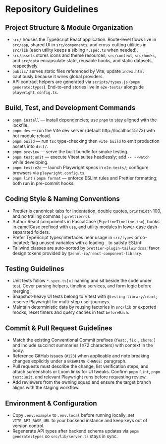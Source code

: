 # Repository Guidelines

## Project Structure & Module Organization
- `src/` houses the TypeScript React application. Route-level flows live in `src/app`, shared UI in `src/components`, and cross-cutting utilities in `src/lib` (each utility keeps a sibling `*.spec.ts` when needed).
- `src/assets` stores icons and theme resources; `src/context`, `src/hooks`, and `src/data` encapsulate state, reusable hooks, and static datasets, respectively.
- `public/` serves static files referenced by Vite; update `index.html` cautiously because it wires global providers.
- API contract helpers are generated via `scripts/types.js` (`pnpm generate:types`). End-to-end stories live in `e2e-tests/` alongside `playwright.config.ts`.

## Build, Test, and Development Commands
- `pnpm install` — install dependencies; use `pnpm` to stay aligned with the lockfile.
- `pnpm dev` — run the Vite dev server (default http://localhost:5173) with hot module reload.
- `pnpm build` — run `tsc` type-checking then `vite build` to emit production assets into `dist/`.
- `pnpm preview` — serve the built bundle for smoke testing.
- `pnpm test:unit` — execute Vitest suites headlessly; add `-- --watch` while developing.
- `pnpm test:e2e` — launch Playwright specs in `e2e-tests/`; configure browsers via `playwright.config.ts`.
- `pnpm lint` / `pnpm format` — enforce ESLint rules and Prettier formatting; both run in pre-commit hooks.

## Coding Style & Naming Conventions
- Prettier is canonical: tabs for indentation, double quotes, `printWidth` 100, and no trailing commas (`.prettierrc`).
- Author React components in PascalCase (`PipelineTimeline.tsx`), hooks in camelCase prefixed with `use`, and utility modules in lower-case dash-separated folders.
- Prefer TypeScript types/interfaces near usage in `src/types` or co-located; flag unused variables with a leading `_` to satisfy ESLint.
- Tailwind classes are auto-sorted by `prettier-plugin-tailwindcss`; favor design tokens provided by `@zenml-io/react-component-library`.

## Testing Guidelines
- Unit tests follow `*.spec.ts[x]` naming and sit beside the code under test. Cover parsing helpers, timeline services, and form logic before merging.
- Snapshot-heavy UI tests belong to Vitest with `@testing-library/react`; reserve Playwright for multi-step user journeys.
- Maintain deterministic data by reusing factories in `src/lib` or exported mocks; reset timers and query caches in test `beforeEach`.

## Commit & Pull Request Guidelines
- Match the existing Conventional Commit prefixes (`feat:`, `fix:`, `chore:`) and include succinct summaries (≤72 characters) with context in the body.
- Reference GitHub issues (`#123`) when applicable and note breaking changes explicitly under a `BREAKING CHANGE:` paragraph.
- Pull requests must describe the change, list verification steps, and attach screenshots or Loom links for UI tweaks. Confirm `pnpm lint`, `pnpm test:unit`, and relevant Playwright runs before requesting review.
- Add reviewers from the owning squad and ensure the target branch aligns with the staging workflow.

## Environment & Configuration
- Copy `.env.example` to `.env.local` before running locally; set `VITE_API_BASE_URL` to your backend instance and keep keys out of version control.
- Regenerate API types after backend schema updates via `pnpm generate:types` so `src/lib/server.ts` stays in sync.
